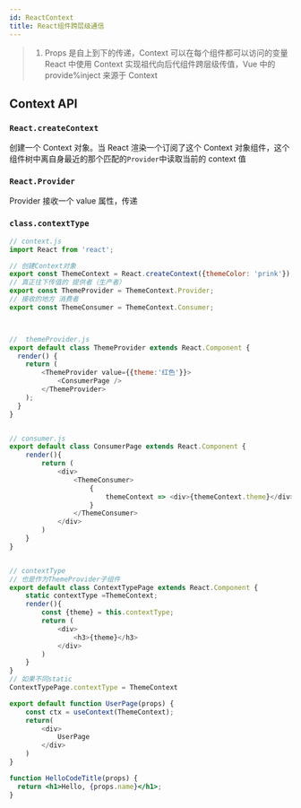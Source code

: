 ```yaml
---
id: ReactContext
title: React组件跨层级通信
---
```


> 1. Props 是自上到下的传递，Context 可以在每个组件都可以访问的变量
>    React 中使用 Context 实现祖代向后代组件跨层级传值，Vue 中的 provide%inject 来源于 Context

## Context API

### <code>React.createContext</code>

创建一个 Context 对象。当 React 渲染一个订阅了这个 Context 对象组件，这个组件树中离自身最近的那个匹配的<code>Provider</code>中读取当前的 context 值

### <code>React.Provider</code>

Provider 接收一个 value 属性，传递

### <code>class.contextType</code>

```js
// context.js
import React from 'react';

// 创建Context对象
export const ThemeContext = React.createContext({themeColor: 'prink'});
// 真正往下传值的 提供者（生产者）
export const ThemeProvider = ThemeContext.Provider;
// 接收的地方 消费者
export const ThemeConsumer = ThemeContext.Consumer;

```

```js


//  themeProvider.js
export default class ThemeProvider extends React.Component {
  render() {
    return (
        <ThemeProvider value={{theme:'红色'}}>
            <ConsumerPage />
        </ThemeProvider>
    );
  }
}


// consumer.js
export default class ConsumerPage extends React.Component {
    render(){
        return (
            <div>
                <ThemeConsumer>
                    {
                        themeContext => <div>{themeContext.theme}</div>
                    }
                </ThemeConsumer>
            </div>
        )
    }
}


// contextType
// 也是作为ThemeProvider子组件
export default class ContextTypePage extends React.Component {
    static contextType =ThemeContext;
    render(){
        const {theme} = this.contextType;
        return (
            <div>
                <h3>{theme}</h3>
            </div>
        )
    }
}
// 如果不同static
ContextTypePage.contextType = ThemeContext
```
```js
export default function UserPage(props) {
    const ctx = useContext(ThemeContext);
    return(
        <div>
            UserPage
        </div>
    )
}
```
```jsx title="/src/components/HelloCodeTitle.js"
function HelloCodeTitle(props) {
  return <h1>Hello, {props.name}</h1>;
}
```

